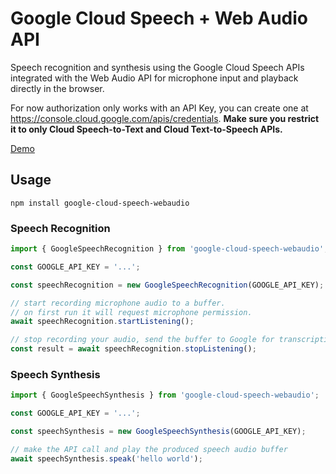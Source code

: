 # Google Cloud Speech + Web Audio API

Speech recognition and synthesis using the Google Cloud Speech APIs integrated with the Web Audio API for microphone input and playback directly in the browser.

For now authorization only works with an API Key, you can create one at https://console.cloud.google.com/apis/credentials. 
**Make sure you restrict it to only Cloud Speech-to-Text and Cloud Text-to-Speech APIs.**

[Demo](https://andrei.codes/cloud-speech/)

## Usage

```
npm install google-cloud-speech-webaudio
```

### Speech Recognition

```javascript
import { GoogleSpeechRecognition } from 'google-cloud-speech-webaudio';

const GOOGLE_API_KEY = '...';

const speechRecognition = new GoogleSpeechRecognition(GOOGLE_API_KEY);

// start recording microphone audio to a buffer.
// on first run it will request microphone permission.
await speechRecognition.startListening();

// stop recording your audio, send the buffer to Google for transcription
const result = await speechRecognition.stopListening();
```

### Speech Synthesis

```javascript
import { GoogleSpeechSynthesis } from 'google-cloud-speech-webaudio';

const GOOGLE_API_KEY = '...';

const speechSynthesis = new GoogleSpeechSynthesis(GOOGLE_API_KEY);

// make the API call and play the produced speech audio buffer
await speechSynthesis.speak('hello world');
```
